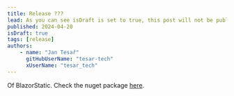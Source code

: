```yaml
---
title: Release ???
lead: As you can see isDraft is set to true, this post will not be published.
published: 2024-04-20
isDraft: true
tags: [release]
authors:
    - name: "Jan Tesař"
      gitHubUserName: "tesar-tech"
      xUserName: "tesar_tech"
---
```


Of BlazorStatic. Check the nuget package [here](https://www.nuget.org/packages/BlazorStatic/).
